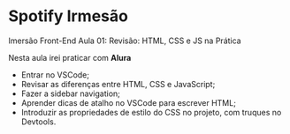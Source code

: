 # Spotify Irmesão

Imersão Front-End
Aula 01: Revisão: HTML, CSS e JS na Prática

Nesta aula irei praticar com **Alura**
  
- Entrar no VSCode;
- Revisar as diferenças entre HTML, CSS e JavaScript;
- Fazer a sidebar navigation;
- Aprender dicas de atalho no VSCode para escrever HTML;
- Introduzir as propriedades de estilo do CSS no projeto, com truques no Devtools. 
